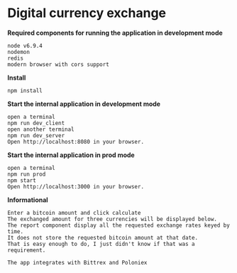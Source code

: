 Digital currency exchange
================================



**Required components for running the application in development mode**
```
node v6.9.4
nodemon
redis
modern browser with cors support
```

**Install**
```
npm install
```

**Start the internal application in development mode**
```
open a terminal
npm run dev_client
open another terminal
npm run dev_server
Open http://localhost:8080 in your browser.
```

**Start the internal application in prod mode**
```
open a terminal
npm run prod
npm start
Open http://localhost:3000 in your browser.
```



**Informational**
```
Enter a bitcoin amount and click calculate
The exchanged amount for three currencies will be displayed below.
The report component display all the requested exchange rates keyed by time.  
It does not store the requested bitcoin amount at that date.  
That is easy enough to do, I just didn't know if that was a requirement.

The app integrates with Bittrex and Poloniex
```